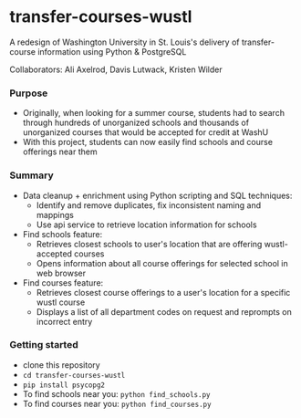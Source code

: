 # transfer-courses-wustl
A redesign of Washington University in St. Louis's delivery of transfer-course information using Python & PostgreSQL

Collaborators: Ali Axelrod, Davis Lutwack, Kristen Wilder

### Purpose
* Originally, when looking for a summer course, students had to search through hundreds of unorganized schools and thousands of unorganized courses that would be accepted for credit at WashU
* With this project, students can now easily find schools and course offerings near them

### Summary
* Data cleanup + enrichment using Python scripting and SQL techniques: 
  * Identify and remove duplicates, fix inconsistent naming and mappings
  * Use api service to retrieve location information for schools
* Find schools feature:
  * Retrieves closest schools to user's location that are offering wustl-accepted courses 
  * Opens information about all course offerings for selected school in web browser
* Find courses feature:
  * Retrieves closest course offerings to a user's location for a specific wustl course
  * Displays a list of all department codes on request and reprompts on incorrect entry 
  
### Getting started
* clone this repository
* `cd transfer-courses-wustl `
* `pip install psycopg2`
* To find schools near you: `python find_schools.py`
* To find courses near you: `python find_courses.py`
